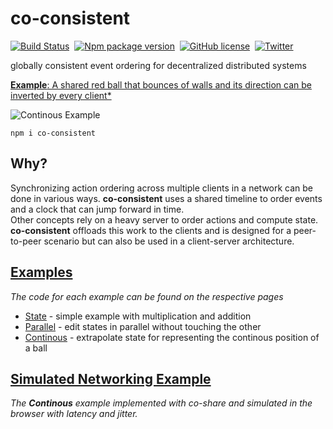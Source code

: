 # co-consistent

[![Build Status](https://img.shields.io/github/workflow/status/cocoss-org/co-consistent/Depolyment)](https://github.com/cocoss-org/co-consistent/actions)&nbsp;
[![Npm package version](https://badgen.net/npm/v/co-consistent)](https://npmjs.com/package/co-consistent)&nbsp;
[![GitHub license](https://img.shields.io/github/license/cocoss-org/co-consistent.svg)](https://github.com/cocoss-org/co-consistent/blob/master/LICENSE)&nbsp;
[![Twitter](https://badgen.net/badge/icon/twitter?icon=twitter&label)](https://twitter.com/BelaBohlender)

globally consistent event ordering for decentralized distributed systems

[**Example**: A shared red ball that bounces of walls and its direction can be inverted by every client*](https://cocoss-org.github.io/co-consistent/continous/)

![Continous Example](continous-example.gif)

`npm i co-consistent`

## **Why?**

Synchronizing action ordering across multiple clients in a network can be done in various ways. **co-consistent** uses a shared timeline to order events and a clock that can jump forward in time.  
Other concepts rely on a heavy server to order actions and compute state.  
**co-consistent** offloads this work to the clients and is designed for a peer-to-peer scenario but can also be used in a client-server architecture.

## [**Examples**](https://cocoss-org.github.io/co-consistent)

_The code for each example can be found on the respective pages_

-   [State](https://cocoss-org.github.io/co-consistent/state) - simple example with multiplication and addition
-   [Parallel](https://cocoss-org.github.io/co-consistent/parallel) - edit states in parallel without touching the other
-   [Continous](https://cocoss-org.github.io/co-consistent/continous) - extrapolate state for representing the continous position of a ball

## [**Simulated Networking Example**](https://cocoss-org.github.io/co-share/consistent)

_The **Continous** example implemented with co-share and simulated in the browser with latency and jitter._